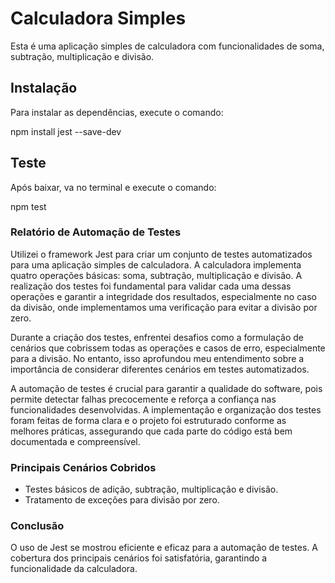 
# Calculadora Simples  

Esta é uma aplicação simples de calculadora com funcionalidades de soma, subtração, multiplicação e divisão.  


## Instalação  

Para instalar as dependências, execute o comando:  

 npm install jest --save-dev


## Teste

Após baixar, va no terminal e execute o comando:

npm test



### Relatório de Automação de Testes  

Utilizei o framework Jest para criar um conjunto de testes automatizados para uma aplicação simples de calculadora. A calculadora implementa quatro operações básicas: soma, subtração, multiplicação e divisão. A realização dos testes foi fundamental para validar cada uma dessas operações e garantir a integridade dos resultados, especialmente no caso da divisão, onde implementamos uma verificação para evitar a divisão por zero.  

Durante a criação dos testes, enfrentei desafios como a formulação de cenários que cobrissem todas as operações e casos de erro, especialmente para a divisão. No entanto, isso aprofundou meu entendimento sobre a importância de considerar diferentes cenários em testes automatizados.  

A automação de testes é crucial para garantir a qualidade do software, pois permite detectar falhas precocemente e reforça a confiança nas funcionalidades desenvolvidas. A implementação e organização dos testes foram feitas de forma clara e o projeto foi estruturado conforme as melhores práticas, assegurando que cada parte do código está bem documentada e compreensível.  

### Principais Cenários Cobridos  
- Testes básicos de adição, subtração, multiplicação e divisão.  
- Tratamento de exceções para divisão por zero.  

### Conclusão  
O uso de Jest se mostrou eficiente e eficaz para a automação de testes. A cobertura dos principais cenários foi satisfatória, garantindo a funcionalidade da calculadora.  
